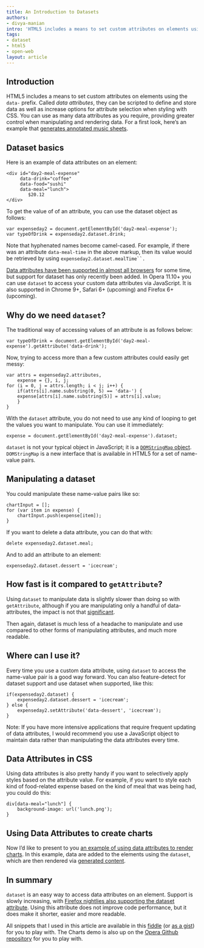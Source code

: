 ```yaml
---
title: An Introduction to Datasets
authors:
- divya-manian
intro: 'HTML5 includes a means to set custom attributes on elements using the `data-` prefix. Called “data attributes”, they can be scripted to define and store data as well as increase options for attribute selection when styling with CSS.'
tags:
- dataset
- html5
- open-web
layout: article
---
```


## Introduction

HTML5 includes a means to set custom attributes on elements using the `data-` prefix. Called _data attributes_, they can be scripted to define and store data as well as increase options for attribute selection when styling with CSS. You can use as many data attributes as you require, providing greater control when manipulating and rendering data. For a first look, here’s an example that [generates annotated music sheets][1].

[1]: https://audiofile.cc/

## Dataset basics

Here is an example of data attributes on an element:

	<div id="day2-meal-expense"
		 data-drink="coffee"
		 data-food="sushi"
		 data-meal="lunch">
			$20.12
	</div>

To get the value of of an attribute, you can use the dataset object as follows:

	var expenseday2 = document.getElementById('day2-meal-expense');
	var typeOfDrink = expenseday2.dataset.drink;

Note that hyphenated names become camel-cased. For example, if there was an attribute `data-meal-time` in the above markup, then its value would be retrieved by using `expenseday2.dataset.mealTime``.`

[Data attributes have been supported in almost all browsers][2] for some time, but support for dataset has only recently been added. In Opera 11.10+ you can use `dataset` to access your custom data attributes via JavaScript. It is also supported in Chrome 9+, Safari 6+ (upcoming) and Firefox 6+ (upcoming).

[2]: http://caniuse.com/#feat=dataset

## Why do we need `dataset`?

The traditional way of accessing values of an attribute is as follows below:

	var typeOfDrink = document.getElementById('day2-meal-expense').getAttribute('data-drink');

Now, trying to access more than a few custom attributes could easily get messy:

	var attrs = expenseday2.attributes,
		expense = {}, i, j;
	for (i = 0, j = attrs.length; i < j; i++) {
		if(attrs[i].name.substring(0, 5) == 'data-') {
		expense[attrs[i].name.substring(5)] = attrs[i].value;
		}
	}

With the `dataset` attribute, you do not need to use any kind of looping to get the values you want to manipulate. You can use it immediately:

	expense = document.getElementById('day2-meal-expense').dataset;

`dataset` is not your typical object in JavaScript; it is a [`DOMStringMap` object][3]. `DOMStringMap` is a new interface that is available in HTML5 for a set of name-value pairs.

[3]: http://www.w3.org/TR/html5/common-dom-interfaces.html#domstringmap-0

## Manipulating a dataset

You could manipulate these name-value pairs like so:

	chartInput = [];
	for (var item in expense) {
		chartInput.push(expense[item]);
	}

If you want to delete a data attribute, you can do that with:

	delete expenseday2.dataset.meal;

And to add an attribute to an element:

	expenseday2.dataset.dessert = 'icecream';

## How fast is it compared to `getAttribute`?

Using `dataset` to manipulate data is slightly slower than doing so with `getAttribute`, although if you are manipulating only a handful of data-attributes, the impact is not that [significant][4].

[4]: http://jsperf.com/dataset-vs-attributes-loop/3

Then again, dataset is much less of a headache to manipulate and use compared to other forms of manipulating attributes, and much more readable.

## Where can I use it?

Every time you use a custom data attribute, using `dataset` to access the name-value pair is a good way forward. You can also feature-detect for dataset support and use dataset when supported, like this:

	if(expenseday2.dataset) {
		expenseday2.dataset.dessert = 'icecream';
	} else {
		expenseday2.setAttribute('data-dessert', 'icecream');
	}

Note: If you have more intensive applications that require frequent updating of data attributes, I would recommend you use a JavaScript object to maintain data rather than manipulating the data attributes every time.

## Data Attributes in CSS

Using data attributes is also pretty handy if you want to selectively apply styles based on the attribute value. For example, if you want to style each kind of food-related expense based on the kind of meal that was being had, you could do this:

	div[data-meal="lunch"] {
		background-image: url('lunch.png');
	}

## Using Data Attributes to create charts

Now I’d like to present to you [an example of using data attributes to render charts][5]. In this example, data are added to the elements using the `dataset`, which are then rendered via [generated content][6].

[5]: /articles/introduction-to-datasets/demo.html
[6]: /articles/css-generated-content-techniques/

## In summary

`dataset` is an easy way to access data attributes on an element. Support is slowly increasing, with [Firefox nightlies also supporting the dataset attribute][7]. Using this attribute does not improve code performance, but it does make it shorter, easier and more readable.

[7]: https://bugzilla.mozilla.org/show_bug.cgi?id=560112

All snippets that I used in this article are available in this [fiddle][8] (or [as a gist][9]) for you to play with. The Charts demo is also up on the [Opera Github repository][10] for you to play with.

[8]: http://jsfiddle.net/nimbu/tHPtz/
[9]: https://gist.github.com/90aa639a59b3dd3ab3a5
[10]: /articles/introduction-to-datasets/demo.html